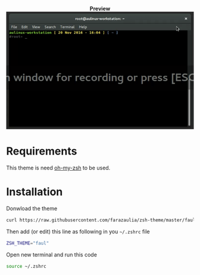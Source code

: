 <p align="center">
<b>Preview</b>
<img src="https://raw.githubusercontent.com/farazaulia/zsh-theme/master/preview.gif" alt="demo" />
</p>

# Requirements
This theme is need [oh-my-zsh](https://github.com/robbyrussell/oh-my-zsh) to be used.

# Installation
Donwload the theme
```bash
curl https://raw.githubusercontent.com/farazaulia/zsh-theme/master/faul.zsh-theme > ~/.oh-my-zsh/themes/faul.zsh-theme
```

Then add (or edit) this line as following in you `~/.zshrc` file
```bash
ZSH_THEME="faul"
```

Open new terminal and run this code
```bash
source ~/.zshrc
```
